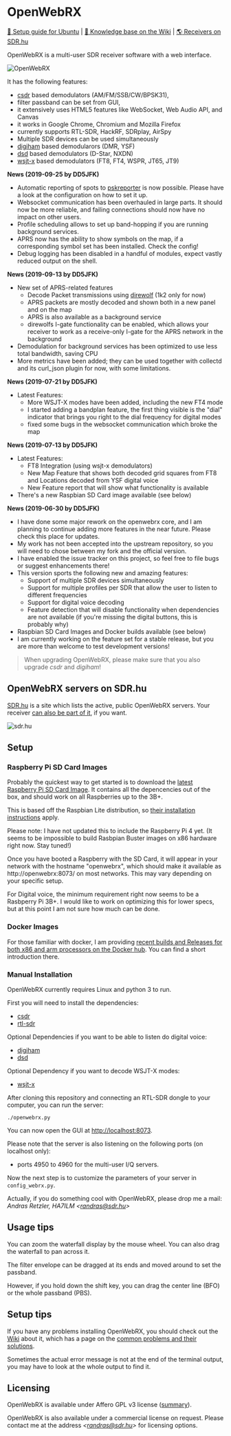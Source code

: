 OpenWebRX
=========

[:floppy_disk: Setup guide for Ubuntu](http://blog.sdr.hu/2015/06/30/quick-setup-openwebrx.html)  |  [:blue_book: Knowledge base on the Wiki](https://github.com/simonyiszk/openwebrx/wiki/)  |  [:earth_americas: Receivers on SDR.hu](http://sdr.hu/) 

OpenWebRX is a multi-user SDR receiver software with a web interface.

![OpenWebRX](http://blog.sdr.hu/images/openwebrx/screenshot.png)

It has the following features:

- [csdr](https://github.com/simonyiszk/csdr) based demodulators (AM/FM/SSB/CW/BPSK31),
- filter passband can be set from GUI,
- it extensively uses HTML5 features like WebSocket, Web Audio API, and Canvas
- it works in Google Chrome, Chromium and Mozilla Firefox
- currently supports RTL-SDR, HackRF, SDRplay, AirSpy
- Multiple SDR devices can be used simultaneously
- [digiham](https://github.com/jketterl/digiham) based demodularors (DMR, YSF)
- [dsd](https://github.com/f4exb/dsdcc) based demodulators (D-Star, NXDN)
- [wsjt-x](https://physics.princeton.edu/pulsar/k1jt/wsjtx.html) based demodulators (FT8, FT4, WSPR, JT65, JT9)

**News (2019-09-25 by DD5JFK)**
- Automatic reporting of spots to [pskreporter](https://pskreporter.info/) is now possible. Please have a look at the configuration on how to set it up.
- Websocket communication has been overhauled in large parts. It should now be more reliable, and failing connections should now have no impact on other users.
- Profile scheduling allows to set up band-hopping if you are running background services.
- APRS now has the ability to show symbols on the map, if a corresponding symbol set has been installed. Check the config!
- Debug logging has been disabled in a handful of modules, expect vastly reduced output on the shell.

**News (2019-09-13 by DD5JFK)**
- New set of APRS-related features
  - Decode Packet transmissions using [direwolf](https://github.com/wb2osz/direwolf) (1k2 only for now)
  - APRS packets are mostly decoded and shown both in a new panel and on the map
  - APRS is also available as a background service
  - direwolfs I-gate functionality can be enabled, which allows your receiver to work as a receive-only I-gate for the APRS network in the background
- Demodulation for background services has been optimized to use less total bandwidth, saving CPU
- More metrics have been added; they can be used together with collectd and its curl_json plugin for now, with some limitations.

**News (2019-07-21 by DD5JFK)**
- Latest Features:
  - More WSJT-X modes have been added, including the new FT4 mode
  - I started adding a bandplan feature, the first thing visible is the "dial" indicator that brings you right to the dial frequency for digital modes
  - fixed some bugs in the websocket communication which broke the map

**News (2019-07-13 by DD5JFK)**
- Latest Features:
  - FT8 Integration (using wsjt-x demodulators)
  - New Map Feature that shows both decoded grid squares from FT8 and Locations decoded from YSF digital voice
  - New Feature report that will show what functionality is available
- There's a new Raspbian SD Card image available (see below)

**News (2019-06-30 by DD5JFK)**
- I have done some major rework on the openwebrx core, and I am planning to continue adding more features in the near future. Please check this place for updates.
- My work has not been accepted into the upstream repository, so you will need to chose between my fork and the official version.
- I have enabled the issue tracker on this project, so feel free to file bugs or suggest enhancements there!
- This version sports the following new and amazing features:
  - Support of multiple SDR devices simultaneously
  - Support for multiple profiles per SDR that allow the user to listen to different frequencies
  - Support for digital voice decoding
  - Feature detection that will disable functionality when dependencies are not available (if you're missing the digital buttons, this is probably why)
- Raspbian SD Card Images and Docker builds available (see below)
- I am currently working on the feature set for a stable release, but you are more than welcome to test development versions!

> When upgrading OpenWebRX, please make sure that you also upgrade *csdr* and *digiham*!

## OpenWebRX servers on SDR.hu

[SDR.hu](http://sdr.hu) is a site which lists the active, public OpenWebRX servers. Your receiver [can also be part of it](http://sdr.hu/openwebrx), if you want.

![sdr.hu](http://blog.sdr.hu/images/openwebrx/screenshot-sdrhu.png)

## Setup

### Raspberry Pi SD Card Images

Probably the quickest way to get started is to download the [latest Raspberry Pi SD Card Image](https://s3.eu-central-1.amazonaws.com/de.dd5jfk.openwebrx/2019-07-13-OpenWebRX-full.zip). It contains all the depencencies out of the box, and should work on all Raspberries up to the 3B+.

This is based off the Raspbian Lite distribution, so [their installation instructions](https://www.raspberrypi.org/documentation/installation/installing-images/) apply.

Please note: I have not updated this to include the Raspberry Pi 4 yet. (It seems to be impossible to build Rasbpian Buster images on x86 hardware right now. Stay tuned!)

Once you have booted a Raspberry with the SD Card, it will appear in your network with the hostname "openwebrx", which should make it available as http://openwebrx:8073/ on most networks. This may vary depending on your specific setup.

For Digital voice, the minimum requirement right now seems to be a Rasbperry Pi 3B+. I would like to work on optimizing this for lower specs, but at this point I am not sure how much can be done. 

### Docker Images

For those familiar with docker, I am providing [recent builds and Releases for both x86 and arm processors on the Docker hub](https://hub.docker.com/r/jketterl/openwebrx). You can find a short introduction there.

### Manual Installation

OpenWebRX currently requires Linux and python 3 to run. 

First you will need to install the dependencies:

- [csdr](https://github.com/simonyiszk/csdr)
- [rtl-sdr](http://sdr.osmocom.org/trac/wiki/rtl-sdr)

Optional Dependencies if you want to be able to listen do digital voice:

- [digiham](https://github.com/jketterl/digiham)
- [dsd](https://github.com/f4exb/dsdcc)

Optional Dependency if you want to decode WSJT-X modes:

- [wsjt-x](https://physics.princeton.edu/pulsar/k1jt/wsjtx.html)

After cloning this repository and connecting an RTL-SDR dongle to your computer, you can run the server:

	./openwebrx.py
	
You can now open the GUI at <a href="http://localhost:8073">http://localhost:8073</a>.

Please note that the server is also listening on the following ports (on localhost only):

- ports 4950 to 4960 for the multi-user I/Q servers.

Now the next step is to customize the parameters of your server in `config_webrx.py`.

Actually, if you do something cool with OpenWebRX, please drop me a mail:  
*Andras Retzler, HA7ILM &lt;randras@sdr.hu&gt;*

## Usage tips

You can zoom the waterfall display by the mouse wheel. You can also drag the waterfall to pan across it.

The filter envelope can be dragged at its ends and moved around to set the passband.

However, if you hold down the shift key, you can drag the center line (BFO) or the whole passband (PBS).

## Setup tips

If you have any problems installing OpenWebRX, you should check out the <a href="https://github.com/simonyiszk/openwebrx/wiki">Wiki</a> about it, which has a page on the <a href="https://github.com/simonyiszk/openwebrx/wiki/Common-problems-and-their-solutions">common problems and their solutions</a>.

Sometimes the actual error message is not at the end of the terminal output, you may have to look at the whole output to find it.

## Licensing

OpenWebRX is available under Affero GPL v3 license (<a href="https://tldrlegal.com/license/gnu-affero-general-public-license-v3-(agpl-3.0)">summary</a>).

OpenWebRX is also available under a commercial license on request. Please contact me at the address *&lt;randras@sdr.hu&gt;* for licensing options. 

